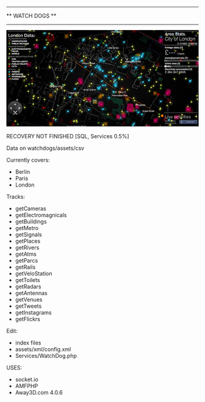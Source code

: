 ***************
** WATCH DOGS **
***************

![wearedata](https://raw.githubusercontent.com/tetreum/wearedata/master/1.jpg)


RECOVERY NOT FINISHED [SQL, Services 0.5%]

Data on watchdogs/assets/csv

Currently covers:
- Berlin
- Paris
- London

Tracks:
- getCameras
- getElectromagnicals
- getBuildings
- getMetro
- getSignals
- getPlaces
- getRivers
- getAtms
- getParcs
- getRails
- getVeloStation
- getToilets
- getRadars
- getAntennas
- getVenues
- getTweets
- getInstagrams
- getFlickrs



Edit:
 - index files
 - assets/xml/config.xml
 - Services/WatchDog.php
 
 
USES:
- socket.io
- AMFPHP
- Away3D.com 4.0.6
